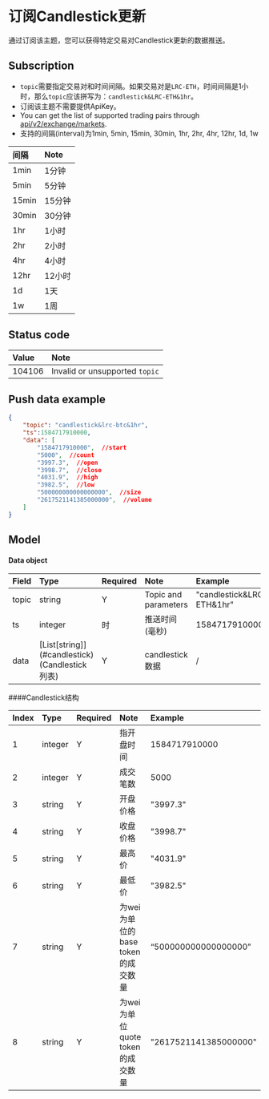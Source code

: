 # 订阅Candlestick更新


通过订阅该主题，您可以获得特定交易对Candlestick更新的数据推送。


## Subscription

- `topic`需要指定交易对和时间间隔。如果交易对是`LRC-ETH`，时间间隔是1小时，那么`topic`应该拼写为：`candlestick&LRC-ETH&1hr`。
- 订阅该主题不需要提供ApiKey。
- You can get the list of supported trading pairs through [api/v2/exchange/markets](../dex_apis/getMarkets.md).
- 支持的间隔(interval)为1min, 5min, 15min, 30min, 1hr, 2hr, 4hr, 12hr, 1d, 1w

| 间隔  |  Note  |
| :--- | :---- |
| 1min  | 1分钟  |
| 5min  | 5分钟  |
| 15min | 15分钟 |
| 30min | 30分钟 |
|  1hr  | 1小时  |
|  2hr  | 2小时  |
|  4hr  | 4小时  |
| 12hr  | 12小时 |
|  1d   |  1天   |
|  1w   |  1周   |


## Status code

| Value |                   Note                    |
| :---- | :--------------------------------------- |
| 104106 | Invalid or unsupported `topic`|

## Push data example

```json
{
    "topic": "candlestick&lrc-btc&1hr",
    "ts":1584717910000,
    "data": [
        "1584717910000",  //start
        "5000",  //count
        "3997.3",  //open
        "3998.7",  //close
        "4031.9",  //high
        "3982.5",  //low
        "500000000000000000",  //size
        "2617521141385000000",  //volume
    ]
}
```

## Model

#### Data object

| Field  |             Type              | Required |       Note       |           Example            |
| :--- | :--------------------------- | :------ | :-------------- | :----------------------- |
| topic |            string             |    Y    | Topic and parameters | "candlestick&LRC-ETH&1hr" |
|  ts   |            integer            |    时    | 推送时间(毫秒) |       1584717910000       |
| data  | [List\[string]](#candlestick) (Candlestick列表)|    Y    | candlestick数据  |             /             |

####<span id= "candlestick">Candlestick结构</span>

| Index  |  Type   | Required |               Note                |         Example          |
| :------ | :----- | :------ | :------------------------------- | :------------------- |
|    1     | integer |    Y    |            指开盘时间             |     1584717910000     |
|    2     | integer |    Y    |             成交笔数              |         5000          |
|    3     | string  |    Y    |             开盘价格              |       "3997.3"        |
|    4     | string  |    Y    |             收盘价格              |       "3998.7"        |
|    5     | string  |    Y    |              最高价               |       "4031.9"        |
|    6     | string  |    Y    |              最低价               |       "3982.5"        |
|    7     | string  |    Y    | 为wei为单位的base token的成交数量 | “500000000000000000”  |
|    8     | string  |    Y    | 为wei为单位 quote token的成交数量 | "2617521141385000000" |
